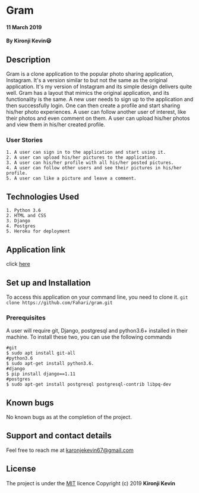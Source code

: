 # Gram
#### 11 March 2019
#### By **Kironji Kevin**:smiley:
## Description
Gram is a clone application to the popular photo sharing application, Instagram. It's a version similar to but not the same as the original application. It's my version of Instagram and its simple design delivers quite well. Gram has a layout that mimics the original application, and its functionality is the same. A new user needs to sign up to the application and then successfully login. One can then create a profile and start sharing his/her photo experiences.
A user can follow another user of interest, like their photos and even comment on them.
A user can upload his/her photos and view them in his/her created profile.
### User Stories
```
1. A user can sign in to the application and start using it.
2. A user can upload his/her pictures to the application.
3. A user can his/her profile with all his/her posted pictures.
4. A user can follow other users and see their pictures in his/her profile.
5. A user can like a picture and leave a comment.
```
## Technologies Used
```
1. Python 3.6
2. HTML and CSS
3. Django
4. Postgres
5. Heroku for deployment
```
## Application link
click [here](https://kevgram.herokuapp.com/)
## Set up and Installation
To access this application on your command line, you need to clone it.
`git clone https://github.com/Fahari/gram.git`
### Prerequisites
A user will require git, Django, postgresql and python3.6+ installed in their machine.
To install these two, you can use the following commands
```
#git
$ sudo apt install git-all
#python3.6
$ sudo apt-get install python3.6.
#django
$ pip install django==1.11
#postgres
$ sudo apt-get install postgresql postgresql-contrib libpq-dev
```
## Known bugs
No known bugs as at the completion of the project.
## Support and contact details
Feel free to reach me at karonjekevin67@gmail.com
## License
The project is under the [MIT](https://github.com/Fahari/museum/blob/master/LICENSE) licence
Copyright (c) 2019 **Kironji Kevin**

